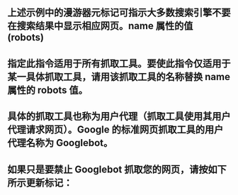 ## <meta name="robots" content="noindex">
## 上述示例中的漫游器元标记可指示大多数搜索引擎不要在搜索结果中显示相应网页。name 属性的值 (robots) 
## 指定此指令适用于所有抓取工具。要使此指令仅适用于某一具体抓取工具，请用该抓取工具的名称替换 name 属性的 robots 值。
## 具体的抓取工具也称为用户代理（抓取工具使用其用户代理请求网页）。Google 的标准网页抓取工具的用户代理名称为 Googlebot。
## 如果只是要禁止 Googlebot 抓取您的网页，请按如下所示更新标记：
### <meta name="googlebot" content="noindex" />
